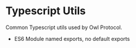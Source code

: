 # Typescript Utils

Common Typescript utils used by Owl Protocol.

-   ES6 Module named exports, no default exports
